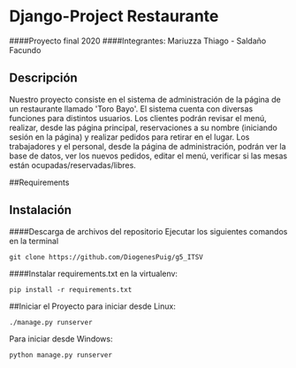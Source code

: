 # Django-Project Restaurante
####Proyecto final 2020
####Integrantes: Mariuzza Thiago - Saldaño Facundo

## Descripción

Nuestro proyecto consiste en el sistema de administración de la página de un restaurante llamado 'Toro Bayo'.
El sistema cuenta con diversas funciones para distintos usuarios.
Los clientes podrán revisar el menú, realizar, desde las página principal, reservaciones a su nombre (iniciando sesión en la página) y realizar pedidos para retirar en el lugar.
Los trabajadores y el personal, desde la página de administración, podrán ver la base de datos, ver los nuevos pedidos, editar el menú, verificar si las mesas están ocupadas/reservadas/libres.

##Requirements


## Instalación
####Descarga de archivos del repositorio
Ejecutar los siguientes comandos en la terminal
```
git clone https://github.com/DiogenesPuig/g5_ITSV
```
####Instalar requirements.txt en la virtualenv:
```
pip install -r requirements.txt
```

##Iniciar el Proyecto
para iniciar desde Linux:
```
./manage.py runserver
```
Para iniciar desde Windows:
```
python manage.py runserver
```